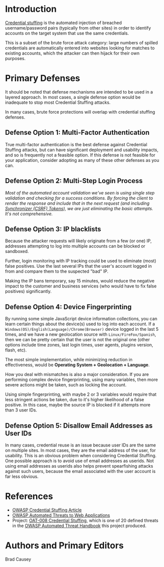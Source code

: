 # Introduction

[Credential stuffing](https://www.owasp.org/index.php/Credential_stuffing) is the automated injection of breached username/password pairs (typically from other sites) in order to identify accounts on the target system that use the same credentials. 

This is a subset of the brute force attack category: large numbers of spilled credentials are automatically entered into websites looking for matches to existing accounts, which the attacker can then hijack for their own purposes.

# Primary Defenses

It should be noted that defense mechanisms are intended to be used in a layered approach. In most cases, a single defense option would be inadequate to stop most Credential Stuffing attacks.

In many cases, brute force protections will overlap with credential stuffing defenses.

## Defense Option 1: Multi-Factor Authentication

True multi-factor authentication is the best defense against Credential Stuffing attacks, but can have significant deployment and usability impacts, and so is frequently not a feasible option. If this defense is not feasible for your application, consider adopting as many of these other defenses as you can.

## Defense Option 2: Multi-Step Login Process

*Most of the automated account validation we've seen is using single step validation and checking for a success conditions. By forcing the client to render the response and include that in the next request (and including [Synchronizer (CSRF) Tokens](Cross-Site_Request_Forgery_Prevention_Cheat_Sheet.md)), we are just eliminating the basic attempts. It's not comprehensive.*

## Defense Option 3: IP blacklists

Because the attacker requests will likely originate from a few (or one) IP, addresses attempting to log into multiple accounts can be blocked or sandboxed.

Further, login monitoring with IP tracking could be used to eliminate (most) false positives. Use the last several IPs that the user's account logged in from and compare them to the suspected "bad" IP.

Making the IP bans temporary, say 15 minutes, would reduce the negative impact to the customer and business services (who would have to fix false positives) significantly.

## Defense Option 4: Device Fingerprinting

By running some simple JavaScript device information collections, you can learn certain things about the device(s) used to log into each account. If a `Windows(OS)/English(Language)/Chrome(Browser)` device logged in the last 5 times, and we have a new geolocation source with `Linux/FireFox/Spanish`, then we can be pretty certain that the user is not the original one (other options include time zones, last login times, user agents, plugins version, flash, etc).

The most simple implementation, while minimizing reduction in effectiveness, would be **Operating System + Geolocation + Language**.

How you deal with mismatches is also a major consideration. If you are performing complex device fingerprinting, using many variables, then more severe actions might be taken, such as locking the account.

Using simple fingerprinting, with maybe 2 or 3 variables would require that less stringent actions be taken, due to it's higher likelihood of a false positive. In this case, maybe the source IP is blocked if it attempts more than 3 user IDs.

## Defense Option 5: Disallow Email Addresses as User IDs

In many cases, credential reuse is an issue because user IDs are the same on multiple sites. In most cases, they are the email address of the user, for usability. This is an obvious problem when considering Credential Stuffing. One possible approach is to avoid use of email addresses as userids. Not using email addresses as userids also helps prevent spearfishing attacks against such users, because the email associated with the user account is far less obvious.

# References

- [OWASP Credential Stuffing Article](https://www.owasp.org/index.php/Credential_stuffing)
- [OWASP Automated Threats to Web Applications](https://www.owasp.org/index.php/OWASP_Automated_Threats_to_Web_Applications)
- Project: [OAT-008 Credential Stuffing](https://www.owasp.org/index.php/OAT-008_Credential_Stuffing), which is one of 20 defined threats in the [OWASP Automated Threat Handbook](https://www.owasp.org/index.php/File:Automated-threat-handbook.pdf) this project produced.

# Authors and Primary Editors

Brad Causey